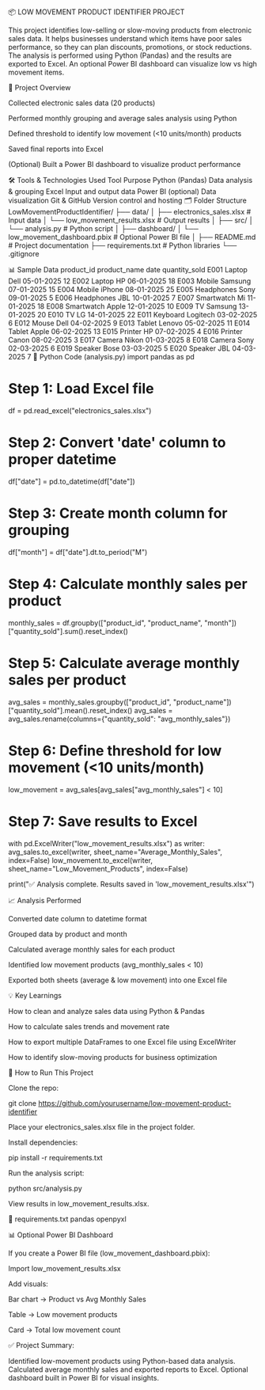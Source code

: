 📦 LOW MOVEMENT PRODUCT IDENTIFIER PROJECT

This project identifies low-selling or slow-moving products from electronic sales data.
It helps businesses understand which items have poor sales performance, so they can plan discounts, promotions, or stock reductions.
The analysis is performed using Python (Pandas) and the results are exported to Excel.
An optional Power BI dashboard can visualize low vs high movement items.

📌 Project Overview

Collected electronic sales data (20 products)

Performed monthly grouping and average sales analysis using Python

Defined threshold to identify low movement (<10 units/month) products

Saved final reports into Excel

(Optional) Built a Power BI dashboard to visualize product performance

🛠 Tools & Technologies Used
Tool	Purpose
Python (Pandas)	Data analysis & grouping
Excel	Input and output data
Power BI (optional)	Data visualization
Git & GitHub	Version control and hosting
🗂 Folder Structure
LowMovementProductIdentifier/
├── data/
│   ├── electronics_sales.xlsx          # Input data
│   └── low_movement_results.xlsx       # Output results
│
├── src/
│   └── analysis.py                     # Python script
│
├── dashboard/
│   └── low_movement_dashboard.pbix     # Optional Power BI file
│
├── README.md                           # Project documentation
├── requirements.txt                    # Python libraries
└── .gitignore

📊 Sample Data
product_id	product_name	date	quantity_sold
E001	Laptop Dell	05-01-2025	12
E002	Laptop HP	06-01-2025	18
E003	Mobile Samsung	07-01-2025	15
E004	Mobile iPhone	08-01-2025	25
E005	Headphones Sony	09-01-2025	5
E006	Headphones JBL	10-01-2025	7
E007	Smartwatch Mi	11-01-2025	18
E008	Smartwatch Apple	12-01-2025	10
E009	TV Samsung	13-01-2025	20
E010	TV LG	14-01-2025	22
E011	Keyboard Logitech	03-02-2025	6
E012	Mouse Dell	04-02-2025	9
E013	Tablet Lenovo	05-02-2025	11
E014	Tablet Apple	06-02-2025	13
E015	Printer HP	07-02-2025	4
E016	Printer Canon	08-02-2025	3
E017	Camera Nikon	01-03-2025	8
E018	Camera Sony	02-03-2025	6
E019	Speaker Bose	03-03-2025	5
E020	Speaker JBL	04-03-2025	7
🧮 Python Code (analysis.py)
import pandas as pd

# Step 1: Load Excel file
df = pd.read_excel("electronics_sales.xlsx")

# Step 2: Convert 'date' column to proper datetime
df["date"] = pd.to_datetime(df["date"])

# Step 3: Create month column for grouping
df["month"] = df["date"].dt.to_period("M")

# Step 4: Calculate monthly sales per product
monthly_sales = df.groupby(["product_id", "product_name", "month"])["quantity_sold"].sum().reset_index()

# Step 5: Calculate average monthly sales per product
avg_sales = monthly_sales.groupby(["product_id", "product_name"])["quantity_sold"].mean().reset_index()
avg_sales = avg_sales.rename(columns={"quantity_sold": "avg_monthly_sales"})

# Step 6: Define threshold for low movement (<10 units/month)
low_movement = avg_sales[avg_sales["avg_monthly_sales"] < 10]

# Step 7: Save results to Excel
with pd.ExcelWriter("low_movement_results.xlsx") as writer:
    avg_sales.to_excel(writer, sheet_name="Average_Monthly_Sales", index=False)
    low_movement.to_excel(writer, sheet_name="Low_Movement_Products", index=False)

print("✅ Analysis complete. Results saved in 'low_movement_results.xlsx'")

📈 Analysis Performed

Converted date column to datetime format

Grouped data by product and month

Calculated average monthly sales for each product

Identified low movement products (avg_monthly_sales < 10)

Exported both sheets (average & low movement) into one Excel file

💡 Key Learnings

How to clean and analyze sales data using Python & Pandas

How to calculate sales trends and movement rate

How to export multiple DataFrames to one Excel file using ExcelWriter

How to identify slow-moving products for business optimization

🚀 How to Run This Project

Clone the repo:

git clone https://github.com/yourusername/low-movement-product-identifier


Place your electronics_sales.xlsx file in the project folder.

Install dependencies:

pip install -r requirements.txt


Run the analysis script:

python src/analysis.py


View results in low_movement_results.xlsx.

🧾 requirements.txt
pandas
openpyxl

📊 Optional Power BI Dashboard

If you create a Power BI file (low_movement_dashboard.pbix):

Import low_movement_results.xlsx

Add visuals:

Bar chart → Product vs Avg Monthly Sales

Table → Low movement products

Card → Total low movement count

✅ Project Summary:

Identified low-movement products using Python-based data analysis.
Calculated average monthly sales and exported reports to Excel.
Optional dashboard built in Power BI for visual insights.
